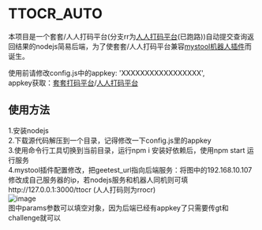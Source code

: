 # TTOCR_AUTO

本项目是一个套套/人人打码平台(分支rr为[人人打码平台](http://www.rrocr.com)(已跑路))自动提交查询返回结果的nodejs简易后端，为了使套套/人人打码平台兼容[mystool机器人插件](https://github.com/Ljzd-PRO/nonebot-plugin-mystool)而诞生。

使用前请修改config.js中的appkey: 'XXXXXXXXXXXXXXXXX', \
appkey获取：[套套打码平台](https://www.ttocr.com)/[人人打码平台](http://www.rrocr.com)

## 使用方法

1.安装nodejs\
2.下载源代码解压到一个目录，记得修改一下config.js里的appkey\
3.使用命令行工具切换到当前目录，运行npm i 安装好依赖后，使用npm start 运行服务\
4.mystool插件配置修改，把geetest_url指向后端服务：将图中的192.168.10.107修改成自己服务器的ip，若nodejs服务和机器人同机则可填http://127.0.0.1:3000/ttocr (人人打码则为rrocr) \
![image](https://github.com/Ljzd-PRO/nonebot-plugin-mystool/assets/67581432/096c06e7-6dfc-4880-94c0-2184df888b3c)\
图中params参数可以填空对象，因为后端已经有appkey了只需要传gt和challenge就可以
